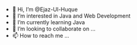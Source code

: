 - 👋 Hi, I’m @Ejaz-Ul-Huque
- 👀 I’m interested in Java and Web Development
- 🌱 I’m currently learning Java
- 💞️ I’m looking to collaborate on ...
- 📫 How to reach me ...

<!---
Ejaz-Ul-Huque/Ejaz-Ul-Huque is a ✨ special ✨ repository because its `README.md` (this file) appears on your GitHub profile.
You can click the Preview link to take a look at your changes.
--->
